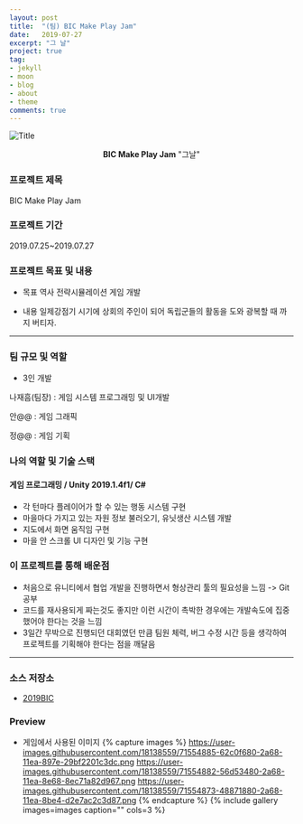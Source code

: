 ```yaml
---
layout: post
title:  "(팀) BIC Make Play Jam"
date:   2019-07-27
excerpt: "그 날"
project: true
tag:
- jekyll 
- moon
- blog
- about
- theme
comments: true
---
```


![Title](https://user-images.githubusercontent.com/18138559/71554885-62c0f680-2a68-11ea-897e-29bf2201c3dc.png)

<center><b>BIC Make Play Jam</b> "그날"</center>
     
### 프로젝트 제목
BIC Make Play Jam

### 프로젝트 기간
2019.07.25~2019.07.27

### 프로젝트 목표 및 내용
* 목표
	역사 전략시뮬레이션 게임 개발
	
* 내용
	일제강점기 시기에 상회의 주인이 되어 독립군들의 활동을 도와 광복할 때 까지 버티자.

---

### 팀 규모 및 역할
* 3인 개발

나재흠(팀장) : 게임 시스템 프로그래밍 및 UI개발


안@@ : 게임 그래픽


정@@ : 게임 기획


### 나의 역할 및 기술 스택
#### 게임 프로그래밍 / Unity 2019.1.4f1/ C# 
* 각 턴마다 플레이어가 할 수 있는 행동 시스템 구현
* 마을마다 가지고 있는 자원 정보 불러오기, 유닛생산 시스템 개발
* 지도에서 화면 움직임 구현
* 마을 안 스크롤 UI 디자인 및 기능 구현

### 이 프로젝트를 통해 배운점
* 처음으로 유니티에서 협업 개발을 진행하면서 형상관리 툴의 필요성을 느낌 -> Git 공부
* 코드를 재사용되게 짜는것도 좋지만 이런 시간이 촉박한 경우에는 개발속도에 집중했어야 한다는 것을 느낌
* 3일간 무박으로 진행되던 대회였던 만큼 팀원 체력, 버그 수정 시간 등을 생각하여 프로젝트를 기획해야 한다는 점을 깨달음

---

### 소스 저장소
* [2019BIC](https://github.com/Meerkat-GMD/2019BIC)

### Preview

* 게임에서 사용된 이미지
{% capture images %}
	https://user-images.githubusercontent.com/18138559/71554885-62c0f680-2a68-11ea-897e-29bf2201c3dc.png
	https://user-images.githubusercontent.com/18138559/71554882-56d53480-2a68-11ea-8e68-8ec71a82d967.png
	https://user-images.githubusercontent.com/18138559/71554873-48871880-2a68-11ea-8be4-d2e7ac2c3d87.png
{% endcapture %}
{% include gallery images=images caption="" cols=3 %}
